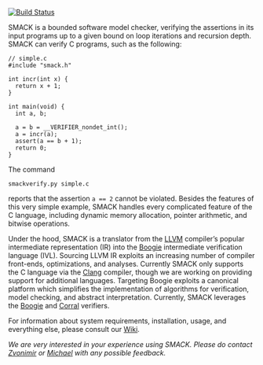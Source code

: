[![Build Status](http://kepler.cs.utah.edu:8080/buildStatus/icon?job=smack)](http://kepler.cs.utah.edu:8080/job/smack/)

SMACK is a bounded software model checker, verifying the assertions in its
input programs up to a given bound on loop iterations and recursion depth.
SMACK can verify C programs, such as the following:

    // simple.c
    #include "smack.h"

    int incr(int x) {
      return x + 1;
    }

    int main(void) {
      int a, b;

      a = b = __VERIFIER_nondet_int();
      a = incr(a);
      assert(a == b + 1);
      return 0;
    }

The command

    smackverify.py simple.c

reports that the assertion `a == 2` cannot be violated. Besides the features of
this very simple example, SMACK handles every complicated feature of the C
language, including dynamic memory allocation, pointer arithmetic, and bitwise
operations.

Under the hood, SMACK is a translator from the [LLVM](http://www.llvm.org)
compiler’s popular intermediate representation (IR) into the
[Boogie](http://boogie.codeplex.com) intermediate verification language (IVL).
Sourcing LLVM IR exploits an increasing number of compiler front-ends,
optimizations, and analyses. Currently SMACK only supports the C language via
the [Clang](http://clang.llvm.org) compiler, though we are working on providing
support for additional languages. Targeting Boogie exploits a canonical
platform which simplifies the implementation of algorithms for verification,
model checking, and abstract interpretation. Currently, SMACK leverages the
[Boogie](http://boogie.codeplex.com) and [Corral](http://corral.codeplex.com)
verifiers.

For information about system requirements, installation, usage, and everything
else, please consult our [Wiki](https://github.com/smackers/smack/wiki).

*We are very interested in your experience using SMACK. Please do contact
[Zvonimir](mailto:zvonimir@cs.utah.edu) or
[Michael](mailto:michael.emmi@gmail.com) with any possible feedback.*
